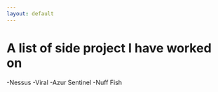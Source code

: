 ```yaml
---
layout: default
---
```


# A list of side project I have worked on

-Nessus
-Viral
-Azur Sentinel
-Nuff Fish